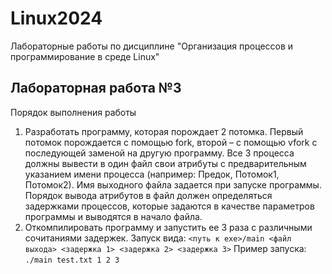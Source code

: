 # Linux2024
Лабораторные работы по дисциплине "Организация процессов и программирование в среде Linux"

## Лабораторная работа №3
Порядок выполнения работы
1. Разработать программу, которая порождает 2 потомка. Первый потомок порождается с помощью fork, второй – с помощью vfork с последующей заменой на другую программу. Все 3 процесса должны вывести в один
файл свои атрибуты с предварительным указанием имени процесса (например: Предок, Потомок1, Потомок2). Имя выходного файла задается при запуске программы. Порядок вывода атрибутов в файл должен определяться
задержками процессов, которые задаются в качестве параметров программы
и выводятся в начало файла.
2. Откомпилировать программу и запустить ее 3 раза с различными сочитаниями задержек.
Запуск вида: `<путь к exe>/main <файл выхода> <задержка 1> <задержка 2> <задержка 3>`
Пример запуска: `./main test.txt 1 2 3`
